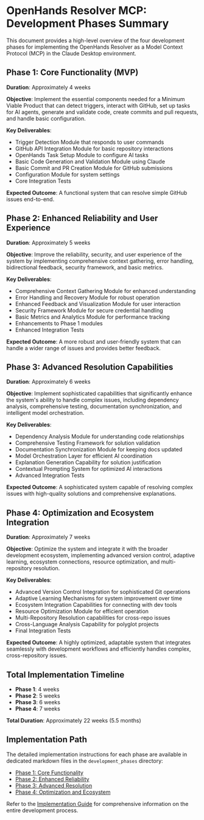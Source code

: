 # OpenHands Resolver MCP: Development Phases Summary

This document provides a high-level overview of the four development phases for implementing the OpenHands Resolver as a Model Context Protocol (MCP) in the Claude Desktop environment.

## Phase 1: Core Functionality (MVP)

**Duration**: Approximately 4 weeks

**Objective**: Implement the essential components needed for a Minimum Viable Product that can detect triggers, interact with GitHub, set up tasks for AI agents, generate and validate code, create commits and pull requests, and handle basic configuration.

**Key Deliverables**:
- Trigger Detection Module that responds to user commands
- GitHub API Integration Module for basic repository interactions
- OpenHands Task Setup Module to configure AI tasks
- Basic Code Generation and Validation Module using Claude
- Basic Commit and PR Creation Module for GitHub submissions
- Configuration Module for system settings
- Core Integration Tests

**Expected Outcome**: A functional system that can resolve simple GitHub issues end-to-end.

## Phase 2: Enhanced Reliability and User Experience

**Duration**: Approximately 5 weeks

**Objective**: Improve the reliability, security, and user experience of the system by implementing comprehensive context gathering, error handling, bidirectional feedback, security framework, and basic metrics.

**Key Deliverables**:
- Comprehensive Context Gathering Module for enhanced understanding
- Error Handling and Recovery Module for robust operation
- Enhanced Feedback and Visualization Module for user interaction
- Security Framework Module for secure credential handling
- Basic Metrics and Analytics Module for performance tracking
- Enhancements to Phase 1 modules
- Enhanced Integration Tests

**Expected Outcome**: A more robust and user-friendly system that can handle a wider range of issues and provides better feedback.

## Phase 3: Advanced Resolution Capabilities

**Duration**: Approximately 6 weeks

**Objective**: Implement sophisticated capabilities that significantly enhance the system's ability to handle complex issues, including dependency analysis, comprehensive testing, documentation synchronization, and intelligent model orchestration.

**Key Deliverables**:
- Dependency Analysis Module for understanding code relationships
- Comprehensive Testing Framework for solution validation
- Documentation Synchronization Module for keeping docs updated
- Model Orchestration Layer for efficient AI coordination
- Explanation Generation Capability for solution justification
- Contextual Prompting System for optimized AI interactions
- Advanced Integration Tests

**Expected Outcome**: A sophisticated system capable of resolving complex issues with high-quality solutions and comprehensive explanations.

## Phase 4: Optimization and Ecosystem Integration

**Duration**: Approximately 7 weeks

**Objective**: Optimize the system and integrate it with the broader development ecosystem, implementing advanced version control, adaptive learning, ecosystem connections, resource optimization, and multi-repository resolution.

**Key Deliverables**:
- Advanced Version Control Integration for sophisticated Git operations
- Adaptive Learning Mechanisms for system improvement over time
- Ecosystem Integration Capabilities for connecting with dev tools
- Resource Optimization Module for efficient operation
- Multi-Repository Resolution capabilities for cross-repo issues
- Cross-Language Analysis Capability for polyglot projects
- Final Integration Tests

**Expected Outcome**: A highly optimized, adaptable system that integrates seamlessly with development workflows and efficiently handles complex, cross-repository issues.

## Total Implementation Timeline

- **Phase 1**: 4 weeks
- **Phase 2**: 5 weeks
- **Phase 3**: 6 weeks
- **Phase 4**: 7 weeks

**Total Duration**: Approximately 22 weeks (5.5 months)

## Implementation Path

The detailed implementation instructions for each phase are available in dedicated markdown files in the `development_phases` directory:

- [Phase 1: Core Functionality](./development_phases/Phase1_Core_Functionality.md)
- [Phase 2: Enhanced Reliability](./development_phases/Phase2_Enhanced_Reliability.md)
- [Phase 3: Advanced Resolution](./development_phases/Phase3_Advanced_Resolution.md)
- [Phase 4: Optimization and Ecosystem](./development_phases/Phase4_Optimization_Ecosystem.md)

Refer to the [Implementation Guide](./Implementation_Guide.md) for comprehensive information on the entire development process.
